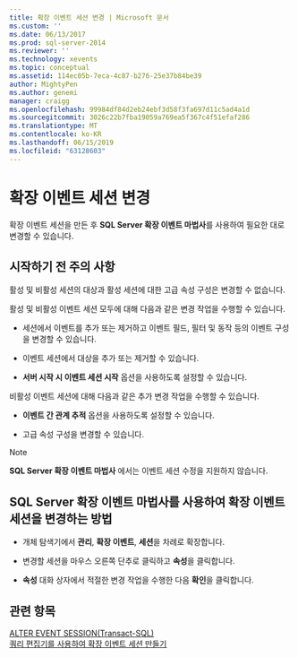 ```yaml
---
title: 확장 이벤트 세션 변경 | Microsoft 문서
ms.custom: ''
ms.date: 06/13/2017
ms.prod: sql-server-2014
ms.reviewer: ''
ms.technology: xevents
ms.topic: conceptual
ms.assetid: 114ec05b-7eca-4c87-b276-25e37b84be39
author: MightyPen
ms.author: genemi
manager: craigg
ms.openlocfilehash: 99984df84d2eb24ebf3d58f3fa697d11c5ad4a1d
ms.sourcegitcommit: 3026c22b7fba19059a769ea5f367c4f51efaf286
ms.translationtype: MT
ms.contentlocale: ko-KR
ms.lasthandoff: 06/15/2019
ms.locfileid: "63128603"
---
```

# <a name="alter-an-extended-events-session"></a>확장 이벤트 세션 변경
  확장 이벤트 세션을 만든 후 **SQL Server 확장 이벤트 마법사**를 사용하여 필요한 대로 변경할 수 있습니다.  
  
## <a name="before-you-begin"></a>시작하기 전 주의 사항  
 활성 및 비활성 세션의 대상과 활성 세션에 대한 고급 속성 구성은 변경할 수 없습니다.  
  
 활성 및 비활성 이벤트 세션 모두에 대해 다음과 같은 변경 작업을 수행할 수 있습니다.  
  
-   세션에서 이벤트를 추가 또는 제거하고 이벤트 필드, 필터 및 동작 등의 이벤트 구성을 변경할 수 있습니다.  
  
-   이벤트 세션에서 대상을 추가 또는 제거할 수 있습니다.  
  
-   **서버 시작 시 이벤트 세션 시작** 옵션을 사용하도록 설정할 수 있습니다.  
  
 비활성 이벤트 세션에 대해 다음과 같은 추가 변경 작업을 수행할 수 있습니다.  
  
-   **이벤트 간 관계 추적** 옵션을 사용하도록 설정할 수 있습니다.  
  
-   고급 속성 구성을 변경할 수 있습니다.  
  
> [!NOTE]  
>  **SQL Server 확장 이벤트 마법사** 에서는 이벤트 세션 수정을 지원하지 않습니다.  
  
## <a name="how-to-alter-an-extended-events-session-using-the-sql-server-extended-events-wizard"></a>SQL Server 확장 이벤트 마법사를 사용하여 확장 이벤트 세션을 변경하는 방법  
  
-   개체 탐색기에서 **관리**, **확장 이벤트**, **세션**을 차례로 확장합니다.  
  
-   변경할 세션을 마우스 오른쪽 단추로 클릭하고 **속성**을 클릭합니다.  
  
-   **속성** 대화 상자에서 적절한 변경 작업을 수행한 다음 **확인**을 클릭합니다.  
  
## <a name="see-also"></a>관련 항목  
 [ALTER EVENT SESSION&#40;Transact-SQL&#41;](/sql/t-sql/statements/alter-event-session-transact-sql)   
 [쿼리 편집기를 사용하여 확장 이벤트 세션 만들기](../../database-engine/create-an-extended-events-session-using-query-editor.md)  
  
  
